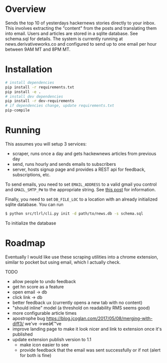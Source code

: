 # Overview
Sends the top 10 of yesterdays hackernews stories directly to your inbox.
This involves extracting the "content" from the posts and translating them into email.
Users and articles are stored in a sqlite database. See schema.sql for details.
The system is currently running at news.derivativeworks.co and configured to send up to one email per hour between 9AM MT and 8PM MT.

# Installation
```bash
# install dependencies
pip install -r requirements.txt
pip install -e .
# install dev dependencies
pip install -r dev-requirements
# if dependencies change, update requirements.txt
pip-compile
```

# Running
This assumes you will setup 3 services:
- scraper, runs once a day and gets hackewnews articles from previous day
- send, runs hourly and sends emails to subscribers
- server, hosts signup page and provides a REST api for feedback, subscriptions, etc.

To send emails, you need to set `EMAIL_ADDRESS` to a valid gmail you control and `GMAIL_SMTP_PW` to the appropriate string.
See [this post](https://kinsta.com/blog/gmail-smtp-server/) for information.

Finally, you need to set `DB_FILE_LOC` to a location with an already initialized sqlite database.
You can run
```bash
$ python src/tlrl/cli.py init -d path/to/news.db -s schema.sql
```
To initialize the database

# Roadmap
Eventually I would like use these scraping utilities into a chrome extension, similar to pocket but using email, which I actually check.

TODO
- allow people to undo feedback
- get hn score as a feature
- open email -> db
- click link -> db
- better feedback ux (currently opens a new tab with no content)
- "should inline" model (a threshold on readability RMS seems good)
- more configurable article times
- apostrophe bug https://blog.jcoglan.com/2017/05/08/merging-with-diff3/ we've ->weâ€™ve
- improve landing page to make it look nicer and link to extension once it's published
- update extension publish version to 1.1
	- make icon easier to see
	- provide feedback that the email was sent successfully or if not (alert for both is fine)

